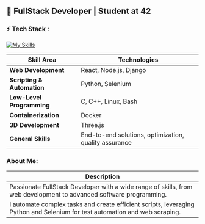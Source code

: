 ## 🚀 FullStack Developer | Student at **42**

### ⚡️ Tech Stack :

[![My Skills](https://skillicons.dev/icons?i=docker,c,cpp,linux,bash,react,threejs,nodejs,django,python,selenium)](https://skillicons.dev)

| **Skill Area**                | **Technologies**                                               |
|-------------------------------|--------------------------------------------------------------|
| **Web Development**           | React, Node.js, Django                                       |
| **Scripting & Automation**    | Python, Selenium                                             |
| **Low-Level Programming**     | C, C++, Linux, Bash                                         |
| **Containerization**          | Docker                                                       |
| **3D Development**            | Three.js                                                    |
| **General Skills**            | End-to-end solutions, optimization, quality assurance       |

### About Me:

| **Description**                                                                                                           |
|---------------------------------------------------------------------------------------------------------------------------|
| Passionate FullStack Developer with a wide range of skills, from web development to advanced software programming.       |
| I automate complex tasks and create efficient scripts, leveraging Python and Selenium for test automation and web scraping. |
